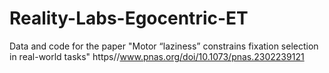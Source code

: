# Reality-Labs-Egocentric-ET
Data and code for the paper "Motor “laziness” constrains fixation selection in real-world tasks" https//www.pnas.org/doi/10.1073/pnas.2302239121 
